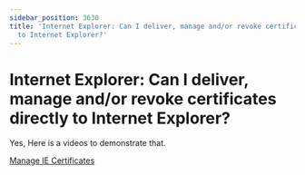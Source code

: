 ```yaml
---
sidebar_position: 3630
title: 'Internet Explorer: Can I deliver, manage and/or revoke certificates directly
  to Internet Explorer?'
---
```


# Internet Explorer: Can I deliver, manage and/or revoke certificates directly to Internet Explorer?

Yes, Here is a videos to demonstrate that.

[Manage IE Certificates](../../../Video/ApplicationSettings/InternetExplorer/Certificates)